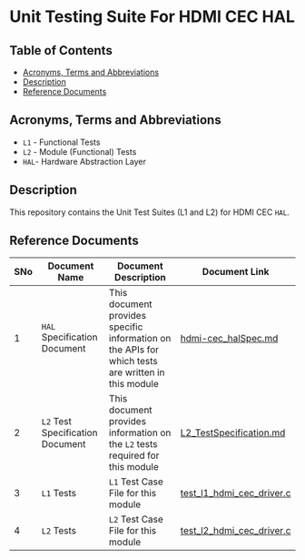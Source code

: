 # Unit Testing Suite For HDMI CEC HAL

## Table of Contents

- [Acronyms, Terms and Abbreviations](#acronyms-terms-and-abbreviations)
- [Description](#description)
- [Reference Documents](#reference-documents)

## Acronyms, Terms and Abbreviations

- `L1` - Functional Tests
- `L2` - Module (Functional) Tests
- `HAL`- Hardware Abstraction Layer

## Description

This repository contains the Unit Test Suites (L1 and L2) for HDMI CEC `HAL`.

## Reference Documents

<!-- Need to update links to rdkcentral and point to branch main-->
|SNo|Document Name|Document Description|Document Link|
|---|-------------|--------------------|-------------|
|1|`HAL` Specification Document|This document provides specific information on the APIs for which tests are written in this module|[hdmi-cec_halSpec.md](https://github.com/comcast-sky/rdk-components-hal-hdmicec/blob/master/docs/pages/hdmi-cec_halSpec.md "hdmi-cec_halSpec.md")|
|2|`L2` Test Specification Document|This document provides information on the `L2` tests required for this module|[L2_TestSpecification.md](https://github.com/comcast-sky/rdk-components-haltest-hdmicec/blob/master/docs/pages/l2_module_test_specification_template.md "l2_module_test_specification_template.md")|
|3|`L1` Tests |`L1` Test Case File for this module |[test_l1_hdmi_cec_driver.c](https://github.com/comcast-sky/rdk-components-haltest-hdmicec/blob/master/src/test_l1_hdmi_cec_driver.c "test_l1_hdmi_cec_driver.c")|
|4|`L2` Tests |`L2` Test Case File for this module|[test_l2_hdmi_cec_driver.c](https://github.com/comcast-sky/rdk-components-haltest-hdmicec/blob/master/src/test_l2_hdmi_cec_driver.c "test_l2_hdmi_cec_driver.c")|
